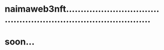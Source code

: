 # naimaweb3nft..................................................................................
# soon...

